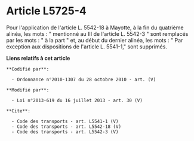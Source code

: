 # Article L5725-4

Pour l'application de l'article L. 5542-18 à Mayotte, à la fin du quatrième alinéa, les mots : " mentionné au III de
l'article L. 5542-3 " sont remplacés par les mots : " à la part " et, au début du dernier alinéa, les mots : " Par exception
aux dispositions de l'article L. 5541-1," sont supprimés.

**Liens relatifs à cet article**

	**Codifié par**:

	  - Ordonnance n°2010-1307 du 28 octobre 2010 - art. (V)

	**Modifié par**:

	  - Loi n°2013-619 du 16 juillet 2013 - art. 30 (V)

	**Cite**:

	  - Code des transports - art. L5541-1 (V)
	  - Code des transports - art. L5542-18 (V)
	  - Code des transports - art. L5542-3 (V)
